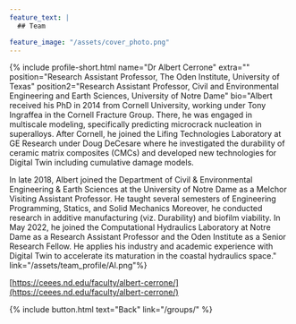 ```yaml
---
feature_text: |
  ## Team

feature_image: "/assets/cover_photo.png"
---
```

{% include profile-short.html name="Dr Albert Cerrone" extra="" position="Research Assistant Professor, The Oden Institute, University of Texas" position2="Research Assistant Professor, Civil and Environmental Engineering and Earth Sciences, University of Notre Dame"  bio="Albert received his PhD in 2014 from Cornell University, working under Tony Ingraffea in the Cornell Fracture Group.  There, he was engaged in multiscale modeling, specifically predicting microcrack nucleation in superalloys.  After Cornell, he joined the Lifing Technologies Laboratory at GE Research under Doug DeCesare where he investigated the durability of ceramic matrix composites (CMCs) and developed new technologies for Digital Twin including cumulative damage models.

In late 2018, Albert joined the Department of Civil & Environmental Engineering & Earth Sciences at the University of Notre Dame as a Melchor Visiting Assistant Professor.  He taught several semesters of Engineering Programming, Statics, and Solid Mechanics  Moreover, he conducted research in additive manufacturing (viz. Durability) and biofilm viability.  In May 2022, he joined the Computational Hydraulics Laboratory at Notre Dame as a Research Assistant Professor and the Oden Institute as a Senior Research Fellow.  He applies his industry and academic experience with Digital Twin to accelerate its maturation in the coastal hydraulics space." link="/assets/team_profile/Al.png"%}



[https://ceees.nd.edu/faculty/albert-cerrone/](https://ceees.nd.edu/faculty/albert-cerrone/)



{% include button.html text="Back" link="/groups/" %}